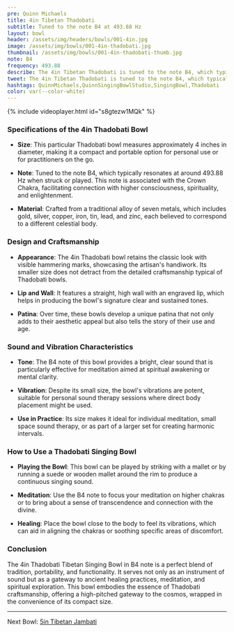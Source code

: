 ```yaml
---
pre: Quinn Michaels
title: 4in Tibetan Thadobati
subtitle: Tuned to the note B4 at 493.88 Hz
layout: bowl
header: /assets/img/headers/bowls/001-4in.jpg
image: /assets/img/bowls/001-4in-thadobati.jpg
thumbnail: /assets/img/bowls/001-4in-thadobati-thumb.jpg
note: B4
frequency: 493.88
describe: The 4in Tibetan Thadobati is tuned to the note B4, which typically resonates at around 493.88 Hz. The B4 note of this bowl provides a bright, clear sound that is particularly effective for meditation aimed at spiritual awakening or mental clarity.
tweet: The 4in Tibetan Thadobati is tuned to the note B4, which typically resonates at around 493.88 Hz.
hashtags: QuinnMichaels,QuinnSingingBowlStudio,SingingBowl,Thadobati
color: var(--color-white)
---
```


{% include videoplayer.html id="s8gtezw1MQk" %}

### Specifications of the 4in Thadobati Bowl

- **Size**: This particular Thadobati bowl measures approximately 4 inches in diameter, making it a compact and portable option for personal use or for practitioners on the go.

- **Note**: Tuned to the note B4, which typically resonates at around 493.88 Hz when struck or played. This note is associated with the Crown Chakra, facilitating connection with higher consciousness, spirituality, and enlightenment.

- **Material**: Crafted from a traditional alloy of seven metals, which includes gold, silver, copper, iron, tin, lead, and zinc, each believed to correspond to a different celestial body.

### Design and Craftsmanship

- **Appearance**: The 4in Thadobati bowl retains the classic look with visible hammering marks, showcasing the artisan's handiwork. Its smaller size does not detract from the detailed craftsmanship typical of Thadobati bowls.

- **Lip and Wall**: It features a straight, high wall with an engraved lip, which helps in producing the bowl's signature clear and sustained tones.

- **Patina**: Over time, these bowls develop a unique patina that not only adds to their aesthetic appeal but also tells the story of their use and age.

### Sound and Vibration Characteristics

- **Tone**: The B4 note of this bowl provides a bright, clear sound that is particularly effective for meditation aimed at spiritual awakening or mental clarity.

- **Vibration**: Despite its small size, the bowl's vibrations are potent, suitable for personal sound therapy sessions where direct body placement might be used.

- **Use in Practice**: Its size makes it ideal for individual meditation, small space sound therapy, or as part of a larger set for creating harmonic intervals.

### How to Use a Thadobati Singing Bowl

- **Playing the Bowl**: This bowl can be played by striking with a mallet or by running a suede or wooden mallet around the rim to produce a continuous singing sound.

- **Meditation**: Use the B4 note to focus your meditation on higher chakras or to bring about a sense of transcendence and connection with the divine.

- **Healing**: Place the bowl close to the body to feel its vibrations, which can aid in aligning the chakras or soothing specific areas of discomfort.

### Conclusion

The 4in Thadobati Tibetan Singing Bowl in B4 note is a perfect blend of tradition, portability, and functionality. It serves not only as an instrument of sound but as a gateway to ancient healing practices, meditation, and spiritual exploration. This bowl embodies the essence of Thadobati craftsmanship, offering a high-pitched gateway to the cosmos, wrapped in the convenience of its compact size.

---

Next Bowl: [5in Tibetan Jambati](002-5in-jambati)

